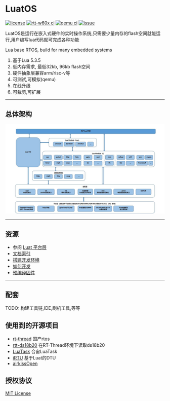 # LuatOS

[![license](https://img.shields.io/github/license/openLuat/LuatOS)](/LICENSE)
[![rtt-w60x ci](https://github.com/openLuat/LuatOS/workflows/rtt-w60x/badge.svg)](https://github.com/openLuat/LuatOS/actions?query=workflow%3Artt-w60x)
[![qemu ci](https://github.com/openLuat/LuatOS/workflows/qemu-vexpress-a9/badge.svg)](https://github.com/openLuat/LuatOS/actions?query=workflow%3Aqemu-vexpress-a9)
[![issue](https://img.shields.io/github/issues/openLuat/LuatOS)](https://github.com/openLuat/LuatOS/issues)

LuatOS是运行在嵌入式硬件的实时操作系统,只需要少量内存的flash空间就能运行,用户编写lua代码就可完成各种功能

Lua base RTOS, build for many embedded systems

1. 基于Lua 5.3.5
2. 低内存需求, 最低32kb, 96kb flash空间
3. 硬件抽象层兼容arm/risc-v等
4. 可测试,可模拟(qemu)
5. 在线升级
6. 可裁剪,可扩展


----------------------------------------------------------------------------------
## 总体架构

![总体架构](system.jpg)

----------------------------------------------------------------------------------
## 资源

* 参阅 [Luat 平台层](markdown/core/luat_platform.md)
* [文档索引](docs.md)
* [搭建开发环境](markdown/proj/workspace.md)
* [如何开发](markdown/proj/how_to_dev.md)
* [预编译固件](https://github.com/openLuat/LuatOS/releases)

----------------------------------------------------------------------------------
## 配套

TODO: 构建工具链,IDE,刷机工具,等等

## 使用到的开源项目

* [rt-thread](https://github.com/RT-Thread/rt-thread) 国产rtos
* [rtt-ds18b20](https://github.com/willianchanlovegithub/ds18b20) 在RT-Thread环境下读取ds18b20
* [LuaTask](https://github.com/openLuat/Luat_2G_RDA_8955) 合宙LuaTask
* [iRTU](https://github.com/hotdll/iRTU) 基于Luat的DTU
* [airkissOpen](https://github.com/heyuanjie87/airkissOpen)

## 授权协议

[MIT License](LICENSE)
